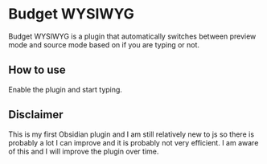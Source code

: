 # Budget WYSIWYG

Budget WYSIWYG is a plugin that automatically switches between preview mode and source mode based on if you are typing or not.


## How to use

Enable the plugin and start typing.

## Disclaimer

This is my first Obsidian plugin and I am still relatively new to js so there is probably a lot I can improve and it is probably not very efficient. I am aware of this and I will improve the plugin over time.
